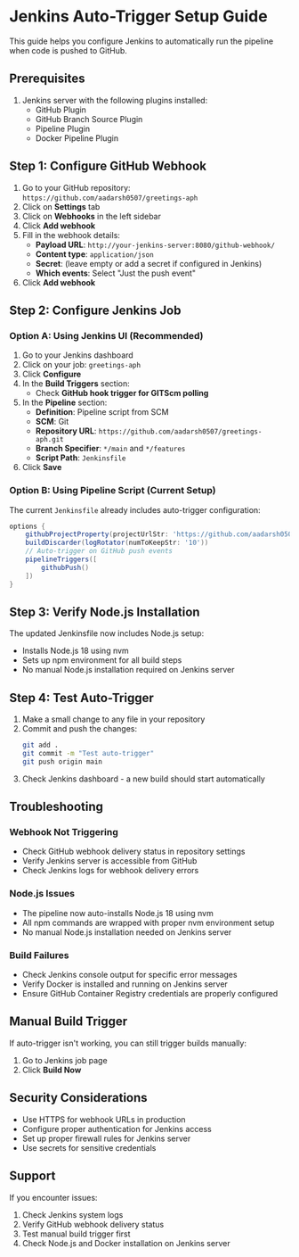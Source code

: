 # Jenkins Auto-Trigger Setup Guide

This guide helps you configure Jenkins to automatically run the pipeline when code is pushed to GitHub.

## Prerequisites

1. Jenkins server with the following plugins installed:
   - GitHub Plugin
   - GitHub Branch Source Plugin
   - Pipeline Plugin
   - Docker Pipeline Plugin

## Step 1: Configure GitHub Webhook

1. Go to your GitHub repository: `https://github.com/aadarsh0507/greetings-aph`
2. Click on **Settings** tab
3. Click on **Webhooks** in the left sidebar
4. Click **Add webhook**
5. Fill in the webhook details:
   - **Payload URL**: `http://your-jenkins-server:8080/github-webhook/`
   - **Content type**: `application/json`
   - **Secret**: (leave empty or add a secret if configured in Jenkins)
   - **Which events**: Select "Just the push event"
6. Click **Add webhook**

## Step 2: Configure Jenkins Job

### Option A: Using Jenkins UI (Recommended)

1. Go to your Jenkins dashboard
2. Click on your job: `greetings-aph`
3. Click **Configure**
4. In the **Build Triggers** section:
   - Check **GitHub hook trigger for GITScm polling**
5. In the **Pipeline** section:
   - **Definition**: Pipeline script from SCM
   - **SCM**: Git
   - **Repository URL**: `https://github.com/aadarsh0507/greetings-aph.git`
   - **Branch Specifier**: `*/main` and `*/features`
   - **Script Path**: `Jenkinsfile`
6. Click **Save**

### Option B: Using Pipeline Script (Current Setup)

The current `Jenkinsfile` already includes auto-trigger configuration:
```groovy
options {
    githubProjectProperty(projectUrlStr: 'https://github.com/aadarsh0507/greetings-aph')
    buildDiscarder(logRotator(numToKeepStr: '10'))
    // Auto-trigger on GitHub push events
    pipelineTriggers([
        githubPush()
    ])
}
```

## Step 3: Verify Node.js Installation

The updated Jenkinsfile now includes Node.js setup:
- Installs Node.js 18 using nvm
- Sets up npm environment for all build steps
- No manual Node.js installation required on Jenkins server

## Step 4: Test Auto-Trigger

1. Make a small change to any file in your repository
2. Commit and push the changes:
   ```bash
   git add .
   git commit -m "Test auto-trigger"
   git push origin main
   ```
3. Check Jenkins dashboard - a new build should start automatically

## Troubleshooting

### Webhook Not Triggering
- Check GitHub webhook delivery status in repository settings
- Verify Jenkins server is accessible from GitHub
- Check Jenkins logs for webhook delivery errors

### Node.js Issues
- The pipeline now auto-installs Node.js 18 using nvm
- All npm commands are wrapped with proper nvm environment setup
- No manual Node.js installation needed on Jenkins server

### Build Failures
- Check Jenkins console output for specific error messages
- Verify Docker is installed and running on Jenkins server
- Ensure GitHub Container Registry credentials are properly configured

## Manual Build Trigger

If auto-trigger isn't working, you can still trigger builds manually:
1. Go to Jenkins job page
2. Click **Build Now**

## Security Considerations

- Use HTTPS for webhook URLs in production
- Configure proper authentication for Jenkins access
- Set up proper firewall rules for Jenkins server
- Use secrets for sensitive credentials

## Support

If you encounter issues:
1. Check Jenkins system logs
2. Verify GitHub webhook delivery status
3. Test manual build trigger first
4. Check Node.js and Docker installation on Jenkins server
